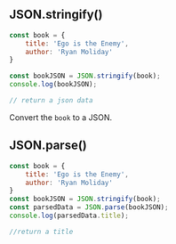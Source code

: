 
## JSON.stringify()


```js
const book = {
    title: 'Ego is the Enemy',
    author: 'Ryan Moliday'
}

const bookJSON = JSON.stringify(book);
console.log(bookJSON);

// return a json data
```

Convert the `book` to a JSON.

## JSON.parse()

```js
const book = {
    title: 'Ego is the Enemy',
    author: 'Ryan Moliday'
}
const bookJSON = JSON.stringify(book);
const parsedData = JSON.parse(bookJSON);
console.log(parsedData.title);

//return a title
```
